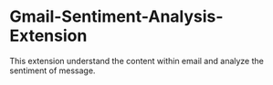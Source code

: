# Gmail-Sentiment-Analysis-Extension
This extension understand the content within email and analyze the sentiment of message.
